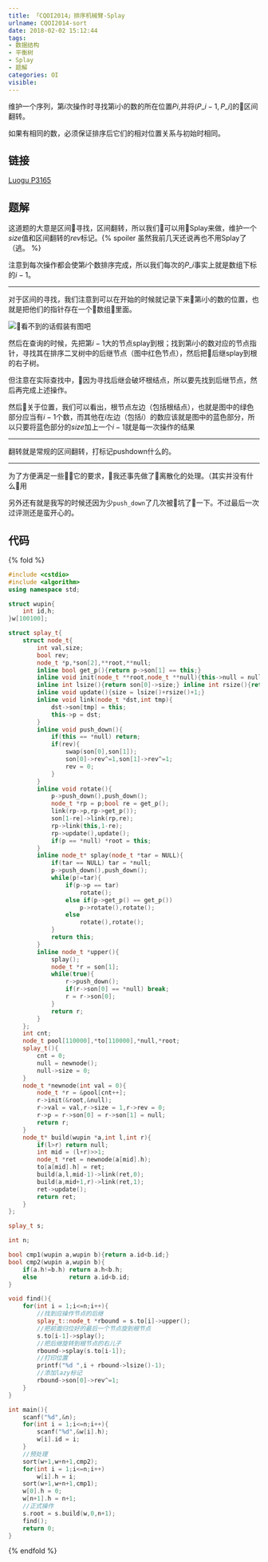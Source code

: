 ```yaml
---
title: 「CQOI2014」排序机械臂-Splay
urlname: CQOI2014-sort
date: 2018-02-02 15:12:44
tags:
- 数据结构
- 平衡树
- Splay
- 题解
categories: OI
visible:
---
```


维护一个序列，第$i$次操作时寻找第i小的数的所在位置$Pi$,并将$(P\_{i-1},P\_{i}]$的区间翻转。

如果有相同的数，必须保证排序后它们的相对位置关系与初始时相同。

<!-- more -->

## 链接

[Luogu P3165](https://www.luogu.org/problemnew/show/P3165)

## 题解

这道题的大意是区间寻找，区间翻转，所以我们可以用Splay来做，维护一个$size$值和区间翻转的$rev$标记。{% spoiler 虽然我前几天还说再也不用Splay了（逃。 %}

注意到每次操作都会使第$i$个数排序完成，所以我们每次的$P\_{i}$事实上就是数组下标的$i-1$。
- - - 
对于区间的寻找，我们注意到可以在开始的时候就记录下来第$i$小的数的位置，也就是把他们的指针存在一个数组里面。

![看不到的话假装有图吧](explanation.png)

然后在查询的时候，先把第$i-1$大的节点splay到根；找到第$i$小的数对应的节点指针，寻找其在排序二叉树中的后继节点（图中红色节点），然后把后继splay到根的右子树。

但注意在实际查找中，因为寻找后继会破坏根结点，所以要先找到后继节点，然后再完成上述操作。

然后关于位置，我们可以看出，根节点左边（包括根结点），也就是图中的绿色部分应当有$i-1$个数，而其他在$i$左边（包括$i$）的数应该就是图中的蓝色部分，所以只要将蓝色部分的$size$加上一个$i-1$就是每一次操作的结果
- - - 
翻转就是常规的区间翻转，打标记pushdown什么的。
- - - 
为了方便满足一些它的要求，我还事先做了离散化的处理。（其实并没有什么用

另外还有就是我写的时候还因为少`push_down`了几次被坑了一下。不过最后一次过评测还是蛮开心的。

## 代码
{% fold %}
```cpp
#include <cstdio>
#include <algorithm>
using namespace std;

struct wupin{
    int id,h;
}w[100100];

struct splay_t{
    struct node_t{
        int val,size;
        bool rev;
        node_t *p,*son[2],**root,**null;
        inline bool get_p(){return p->son[1] == this;}
        inline void init(node_t **root,node_t **null){this->null = null,this->root = root;}
        inline int lsize(){return son[0]->size;} inline int rsize(){return son[1]->size;}
        inline void update(){size = lsize()+rsize()+1;}
        inline void link(node_t *dst,int tmp){
            dst->son[tmp] = this;
            this->p = dst;
        }
        inline void push_down(){
            if(this == *null) return;
            if(rev){
                swap(son[0],son[1]);
                son[0]->rev^=1,son[1]->rev^=1;
                rev = 0;
            }
        }
        inline void rotate(){
            p->push_down(),push_down();
            node_t *rp = p;bool re = get_p();
            link(rp->p,rp->get_p());
            son[1-re]->link(rp,re);
            rp->link(this,1-re);
            rp->update(),update();
            if(p == *null) *root = this;
        }
        inline node_t* splay(node_t *tar = NULL){
            if(tar == NULL) tar = *null;
            p->push_down(),push_down();
            while(p!=tar){
                if(p->p == tar)
                    rotate();
                else if(p->get_p() == get_p())
                    p->rotate(),rotate();
                else
                    rotate(),rotate();
            }
            return this;
        }
        inline node_t *upper(){
            splay();
            node_t *r = son[1];
            while(true){
                r->push_down();
                if(r->son[0] == *null) break;
                r = r->son[0];
            }
            return r;
        }
    };
    int cnt;
    node_t pool[110000],*to[110000],*null,*root;
    splay_t(){
        cnt = 0;
        null = newnode();
        null->size = 0;
    }
    node_t *newnode(int val = 0){
        node_t *r = &pool[cnt++];
        r->init(&root,&null);
        r->val = val,r->size = 1,r->rev = 0;
        r->p = r->son[0] = r->son[1] = null;
        return r;
    }
    node_t* build(wupin *a,int l,int r){
        if(l>r) return null;
        int mid = (l+r)>>1;
        node_t *ret = newnode(a[mid].h);
        to[a[mid].h] = ret;
        build(a,l,mid-1)->link(ret,0);
        build(a,mid+1,r)->link(ret,1);
        ret->update();
        return ret;
    }
};

splay_t s;

int n;

bool cmp1(wupin a,wupin b){return a.id<b.id;}
bool cmp2(wupin a,wupin b){
    if(a.h!=b.h) return a.h<b.h;
    else         return a.id<b.id;
}

void find(){
    for(int i = 1;i<=n;i++){
        //找到应操作节点的后继
        splay_t::node_t *rbound = s.to[i]->upper();
        //把前面归位好的最后一个节点旋到根节点
        s.to[i-1]->splay();
        //把后继旋转到根节点的右儿子
        rbound->splay(s.to[i-1]);
        //打印位置
        printf("%d ",i + rbound->lsize()-1);
        //添加lazy标记
        rbound->son[0]->rev^=1;
    }
}

int main(){
    scanf("%d",&n);
    for(int i = 1;i<=n;i++){
        scanf("%d",&w[i].h);
        w[i].id = i;
    }
    //预处理
    sort(w+1,w+n+1,cmp2);
    for(int i = 1;i<=n;i++)
        w[i].h = i;
    sort(w+1,w+n+1,cmp1);
    w[0].h = 0;
    w[n+1].h = n+1;
    //正式操作
    s.root = s.build(w,0,n+1);
    find();
    return 0;
}
```

{% endfold %}
